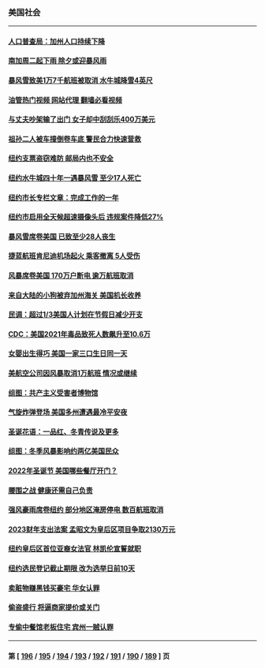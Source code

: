### 美国社会
---
#### [人口普查局：加州人口持续下降](../../pages/ncid1078160/n13892299.md?12270845) 
#### [南加周二起下雨 除夕或迎暴风雨](../../pages/ncid1078160/n13892285.md?12270845) 
#### [暴风雪致美1万7千航班被取消 水牛城降雪4英尺](../../pages/ncid1078160/n13892237.md?12270845) 
#### [油管热门视频 网站代理 翻墙必看视频](http://138.2.39.72:81/youtube.html?epic-marker?12270845)
#### [与丈夫吵架输了出门 女子却中刮刮乐400万美元](../../pages/ncid1078160/n13891865.md?12270845) 
#### [祖孙二人被车撞倒卷车底 警民合力快速营救](../../pages/ncid1078160/n13891900.md?12270845) 
#### [纽约支票盗窃难防 邮局内也不安全](../../pages/ncid1078160/n13891882.md?12270845) 
#### [纽约水牛城四十年一遇暴风雪 至少17人死亡](../../pages/ncid1078160/n13891880.md?12270845) 
#### [纽约市长专栏文章：完成工作的一年](../../pages/ncid1078160/n13891868.md?12270845) 
#### [纽约市启用全天候超速摄像头后 违规案件降低27%](../../pages/ncid1078160/n13891884.md?12270845) 
#### [暴风雪席卷美国 已致至少28人丧生](../../pages/ncid1078160/n13891806.md?12270845) 
#### [捷蓝航班肯尼迪机场起火 乘客撤离 5人受伤](../../pages/ncid1078160/n13891781.md?12270845) 
#### [风暴席卷美国 170万户断电 逾万航班取消](../../pages/ncid1078160/n13891721.md?12270845) 
#### [来自大陆的小狗被弃加州海关 美国机长收养](../../pages/ncid1078160/n13891407.md?12270845) 
#### [民调：超过1/3美国人计划在节假日减少开支](../../pages/ncid1078160/n13891337.md?12270845) 
#### [CDC：美国2021年毒品致死人数飙升至10.6万](../../pages/ncid1078160/n13891302.md?12270845) 
#### [女婴出生得巧 美国一家三口生日同一天](../../pages/ncid1078160/n13891358.md?12270845) 
#### [美航空公司因风暴取消1万航班 情况或继续](../../pages/ncid1078160/n13891292.md?12270845) 
#### [组图：共产主义受害者博物馆](../../pages/ncid1078160/n13890747.md?12270845) 
#### [气旋炸弹登场 美国多州遭遇最冷平安夜](../../pages/ncid1078160/n13891170.md?12270845) 
#### [圣诞花语：一品红、冬青传说及更多](../../pages/ncid1078160/n13891201.md?12270845) 
#### [组图：冬季风暴影响约两亿美国民众](../../pages/ncid1078160/n13891023.md?12270845) 
#### [2022年圣诞节 美国哪些餐厅开门？](../../pages/ncid1078160/n13891113.md?12270845) 
#### [腰围之战 健康还需自己负责](../../pages/ncid1078160/n13890989.md?12270845) 
#### [强风豪雨席卷纽约 部分地区淹房停电 数百航班取消](../../pages/ncid1078160/n13890949.md?12270845) 
#### [2023财年支出法案 孟昭文为皇后区项目争取2130万元](../../pages/ncid1078160/n13890910.md?12270845) 
#### [纽约皇后区首位亚裔女法官 林凯伦宣誓就职](../../pages/ncid1078160/n13890899.md?12270845) 
#### [纽约选民登记截止期限 改为选举日前10天](../../pages/ncid1078160/n13890940.md?12270845) 
#### [卖赃物赚黑钱买豪宅 华女认罪](../../pages/ncid1078160/n13890930.md?12270845) 
#### [偷盗盛行 将逼商家提价或关门](../../pages/ncid1078160/n13890928.md?12270845) 
#### [专偷中餐馆老板住宅 宾州一贼认罪](../../pages/ncid1078160/n13890926.md?12270845) 

---
#### 第 [ [196](./196.md?12270845) / [195](./195.md?12270845) / [194](./194.md?12270845) / [193](./193.md?12270845) / [192](./192.md?12270845) / [191](./191.md?12270845) / [190](./190.md?12270845) / [189](./189.md?12270845) ] 页

